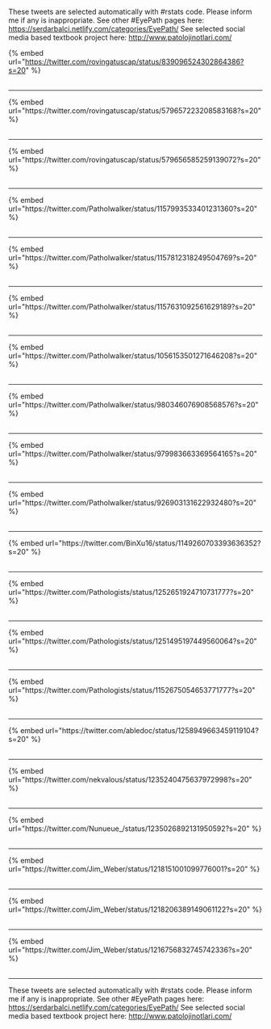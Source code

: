

These tweets are selected automatically with #rstats code. Please inform me if any is inappropriate.
See other #EyePath pages here: https://serdarbalci.netlify.com/categories/EyePath/ 
See selected social media based textbook project here: http://www.patolojinotlari.com/

{% embed url="https://twitter.com/rovingatuscap/status/839096524302864386?s=20" %}<br>
<br>
<hr>
{% embed url="https://twitter.com/rovingatuscap/status/579657223208583168?s=20" %}<br>
<br>
<hr>
{% embed url="https://twitter.com/rovingatuscap/status/579656585259139072?s=20" %}<br>
<br>
<hr>
{% embed url="https://twitter.com/Patholwalker/status/1157993533401231360?s=20" %}<br>
<br>
<hr>
{% embed url="https://twitter.com/Patholwalker/status/1157812318249504769?s=20" %}<br>
<br>
<hr>
{% embed url="https://twitter.com/Patholwalker/status/1157631092561629189?s=20" %}<br>
<br>
<hr>
{% embed url="https://twitter.com/Patholwalker/status/1056153501271646208?s=20" %}<br>
<br>
<hr>
{% embed url="https://twitter.com/Patholwalker/status/980346076908568576?s=20" %}<br>
<br>
<hr>
{% embed url="https://twitter.com/Patholwalker/status/979983663369564165?s=20" %}<br>
<br>
<hr>
{% embed url="https://twitter.com/Patholwalker/status/926903131622932480?s=20" %}<br>
<br>
<hr>
{% embed url="https://twitter.com/BinXu16/status/1149260703393636352?s=20" %}<br>
<br>
<hr>
{% embed url="https://twitter.com/Pathologists/status/1252651924710731777?s=20" %}<br>
<br>
<hr>
{% embed url="https://twitter.com/Pathologists/status/1251495197449560064?s=20" %}<br>
<br>
<hr>
{% embed url="https://twitter.com/Pathologists/status/1152675054653771777?s=20" %}<br>
<br>
<hr>
{% embed url="https://twitter.com/abledoc/status/1258949663459119104?s=20" %}<br>
<br>
<hr>
{% embed url="https://twitter.com/nekvalous/status/1235240475637972998?s=20" %}<br>
<br>
<hr>
{% embed url="https://twitter.com/Nunueue_/status/1235026892131950592?s=20" %}<br>
<br>
<hr>
{% embed url="https://twitter.com/Jim_Weber/status/1218151001099776001?s=20" %}<br>
<br>
<hr>
{% embed url="https://twitter.com/Jim_Weber/status/1218206389149061122?s=20" %}<br>
<br>
<hr>
{% embed url="https://twitter.com/Jim_Weber/status/1216756832745742336?s=20" %}<br>
<br>
<hr>


These tweets are selected automatically with #rstats code. Please inform me if any is inappropriate.
See other #EyePath pages here: https://serdarbalci.netlify.com/categories/EyePath/ 
See selected social media based textbook project here: http://www.patolojinotlari.com/
